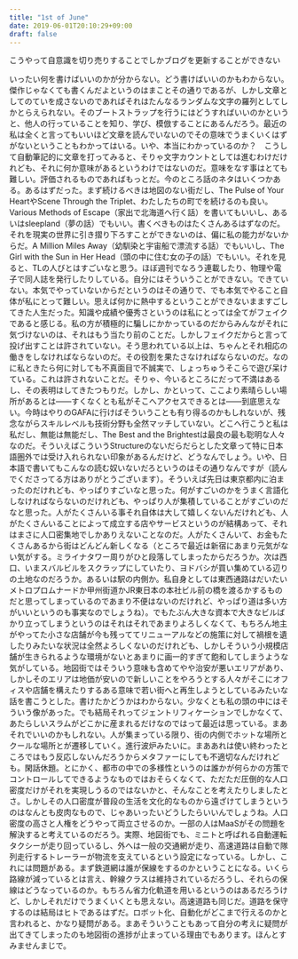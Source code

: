 ```yaml
---
title: "1st of June"
date: 2019-06-01T20:10:29+09:00
draft: false
---
```


こうやって自意識を切り売りすることでしかブログを更新することができない

<!-- more -->

いったい何を書けばいいのかが分からない。どう書けばいいのかもわからない。傑作じゃなくても書くんだよというのはまことその通りであるが、しかし文章としてのていを成さないのであればそれはたんなるランダムな文字の羅列としてしかとらえられない。そのブートストラップを行うにはどうすればいいのかというと、他人の行っていることを知り、学び、模倣することにあるんだろう。最近の私は全くと言ってもいいほど文章を読んでいないのでその意味でうまくいくはずがないということもわかってはいる。いや、本当にわかっているのか？　こうして自動筆記的に文章を打ってみると、そりゃ文字カウントとしては進むわけだけれども、それに何か意味があるというわけではないのだ。意味をなす事はとても難しい。評価されるものであればもっとだ。今のところ話のネタはいくつかある。あるはずだった。まず続けるべきは地図のない街だし、The Pulse of Your HeartやScene Through the Triplet、わたしたちの町でを続けるのも良い。Various Methods of Escape（家出で北海道へ行く話）を書いてもいいし、あるいはsleepland（夢の話）でもいい。書くべきものはたくさんあるはずなのだ。それを現実の世界に引き摺り下ろすことができないのは、偏に私の能力がないからだ。A Million Miles Away（幼馴染と宇宙船で漂流する話）でもいいし、The Girl with the Sun in Her Head（頭の中に住む女の子の話）でもいい。それを見ると、TLの人びとはすごいなと思う。ほぼ週刊でなろう連載したり、物理や電子で同人誌を発行したりしている。自分にはそういうことができない。できていない。本気でやっていないからだというのはその通りで、でも本気でやること自体が私にとって難しい。思えば何かに熱中するということができないまますごしてきた人生だった。知識や成績や優秀さというのは私にとっては全てがフェイクであると感じる。私の方が積極的に騙しにかかっているのだからみんながそれに気づけないのは、それはもう当たり前のことだ。しかしフェイクだからと言って投げ出すことは許されていない。そう思われている以上は、ちゃんとそれ相応の働きをしなければならないのだ。その役割を果たさなければならないのだ。なのに私ときたら何に対しても不真面目で不誠実で、しょっちゅうそこらで遊び呆けている。これは許されないことだ。そりゃ、今いるところにだって不満はあるし、その表明はしてきたつもりだ。しかし、かといって、ここより素晴らしい場所があるとは――すくなくとも私がそこへアクセスできるとは――到底思えない。今時はやりのGAFAに行けばそういうことも有り得るのかもしれないが、残念ながらスキルレベルも技術分野も全然マッチしていない。どこへ行こうと私は私だし、無能は無能だし、The Best and the Brightestは最良の最も聡明な人々なのだ。そういえばこういうStructureのないだらだらとした文章って特に日本語圏外では受け入れられない印象があるんだけど、どうなんでしょう。いや、日本語で書いてもこんなの読む奴いないだろというのはその通りなんですが（読んでくださってる方はありがとうございます）。そういえば先日は東京都内に泊まったのだけれども、やっぱりすごいなと思った。何がすごいのかをうまく言語化しなければならないのだけれども、やっぱり人が集積していることがすごいのだなと思った。人がたくさんいる事それ自体は大して嬉しくないんだけれども、人がたくさんいることによって成立する店やサービスというのが結構あって、それはまさに人口密集地でしかありえないことなのだ。人がたくさんいて、お金もたくさんあるから街はどんどん新しくなる（ところで最近は新宿にあまり元気がない気がする。ミライナタワー周りがひと段落してしまったからだろうか。次は西口、いまスバルビルをスクラップにしていたり、ヨドバシが買い集めている辺りの土地なのだろうか。あるいは駅の内側か。私自身としては東西通路はだいたいメトロプロムナードか甲州街道かJR東日本の本社ビル前の橋を渡るかするものだと思ってしまっているのであまり不便はないのだけれど、やっぱり道は多い方がいいというのも事実なのでしょうね）。でもたぶん大きな資本で大きなビルばかり立ってしまうというのはそれはそれであまりよろしくなくて、もちろん地主がやってた小さな店舗が今も残っててリニューアルなどの施策に対して禍根を遺したりみたいな状況は全然よろしくないのだけれども、しかしそういう小規模店舗が生きられるような環境がないとあまりに画一的すぎて飽和してしまうような気がしている。地図街ではそういう意味も含めてやや治安が悪いエリアがあり、しかしそのエリアは地価が安いので新しいことをやろうとする人々がそこにオフィスや店舗を構えたりするある意味で若い街へと再生しようとしているみたいな話を書こうとした。書けたかどうかはわからない。少なくとも私の頭の中にはそういう像があった。でも結局それってジェントリフィケーションでしかなくて、あたらしいスラムがどこかに産まれるだけなのではって最近は思っている。まあそれでいいのかもしれない。人が集まっている限り、街の内側でホットな場所とクールな場所とが遷移していく。進行波炉みたいに。まああれは使い終わったところではもう反応しないんだろうからメタファーにしても不適切なんだけれども。閑話休題。とにかく、都市の中での多様性というのは誰かが何らかの方策でコントロールしてできるようなものではおそらくなくて、ただただ圧倒的な人口密度だけがそれを実現しうるのではないかと、そんなことを考えたりしましたとさ。しかしその人口密度が普段の生活を文化的なものから遠ざけてしまうというのはなんとも皮肉なもので、じゃあいったいどうしたらいいんでしょうね。人口密度の高さと人権をどうやって両立させるのか。一部の人はMaaSがその問題を解決すると考えているのだろう。実際、地図街でも、ミニトと呼ばれる自動運転タクシーが走り回っているし、外へは一般の交通網が走り、高速道路は自動で隊列走行するトレーラーが物流を支えているという設定になっている。しかし、これには問題がある。まず鉄道網は誰が保線をするのかということになる。いくら路線が減っているとは言え、幹線クラスは維持されているだろうし、それらの保線はどうなっているのか。もちろん省力化軌道を用いるというのはあるだろうけど、しかしそれだけでうまくいくとも思えない。高速道路も同じだ。道路を保守するのは結局はヒトであるはずだ。ロボット化、自動化がどこまで行えるのかと言われると、かなり疑問がある。まあそういうこともあって自分の考えに疑問が出てきてしまったのも地図街の進捗が止まっている理由でもあります。ほんとすみませんまじで。

